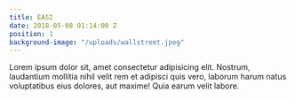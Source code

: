 ```yaml
---
title: EASI
date: 2018-05-08 01:14:00 Z
position: 1
background-image: "/uploads/wallstreet.jpeg"
---
```


Lorem ipsum dolor sit, amet consectetur adipisicing elit. Nostrum, laudantium mollitia nihil velit rem et adipisci quis vero, laborum harum natus voluptatibus eius dolores, aut maxime! Quia earum velit labore.